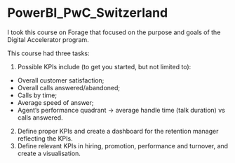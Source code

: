 # PowerBI_PwC_Switzerland
I took this course on Forage that focused on the purpose and goals of the Digital Accelerator program.

This course had three tasks:
1. Possible KPIs include (to get you started, but not limited to):
  - Overall customer satisfaction;
  - Overall calls answered/abandoned;
  - Calls by time;
  - Average speed of answer;
  - Agent’s performance quadrant -> average handle time (talk duration) vs calls answered.
2. Define proper KPIs and create a dashboard for the retention manager reflecting the KPIs.
3. Define relevant KPIs in hiring, promotion, performance and turnover, and create a visualisation.
